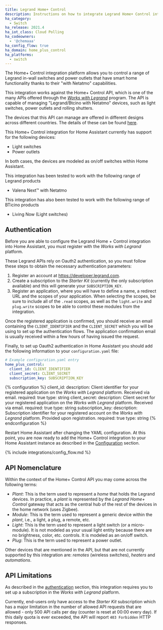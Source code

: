 ```yaml
---
title: Legrand Home+ Control
description: Instructions on how to integrate Legrand Home+ Control into Home Assistant.
ha_category:
  - Switch
ha_release: 2021.4
ha_iot_class: Cloud Polling
ha_codeowners:
  - '@chemaaa'
ha_config_flow: true
ha_domain: home_plus_control
ha_platforms:
  - switch
---
```


The Home+ Control integration platform allows you to control a range of Legrand in-wall switches and power outlets that have smart home functionality thanks to their "with Netatmo" capabilities.

This integration works against the Home+ Control API, which is one of the many APIs offered through the [*Works with Legrand*](https://developer.legrand.com/) program. The API is capable of managing "Legrand/Btcino with Netatmo" devices, such as light switches, power outlets and rolling shutters.

The devices that this API can manage are offered in different designs across different countries. The details of these can be found [here](https://developer.legrand.com/solutions/wiring-devices-with-netatmo/).

This Home+ Control integration for Home Assistant currently has support for the following devices:

- Light switches
- Power outlets

In both cases, the devices are modeled as on/off switches within Home Assistant.

This integration has been tested to work with the following range of Legrand products

- Valena Next™ with Netatmo

This integration has also been tested to work with the following range of BTicino products

- Living Now (Light switches)

## Authentication

Before you are able to configure the Legrand Home + Control integration into Home Assistant, you must register with the *Works with Legrand* platform.

These Legrand APIs rely on Oauth2 authentication, so you must follow these steps to obtain the necessary authentication parameters:

1. Register an account at <https://developer.legrand.com>.
2. Create a subscription to the *Starter Kit* (currently the only subscription available) and this will generate your `SUBSCRIPTION_KEY`.
3. Register an application, where you will have to define a name, a redirect URL and the scopes of your application. When selecting the scopes, be sure to include all of the `.read` scopes, as well as the `light.write` and `plug.write` scopes to be able to control these modules from the integration.

Once the registered application is confirmed, you should receive an email containing the `CLIENT_IDENTIFIER` and the `CLIENT_SECRET` which you will be using to set up the authentication flows. The application confirmation email is usually received within a few hours of having issued the request.

Finally, to set up Oauth2 authentication in Home Assistant you should add the following information to your `configuration.yaml` file:

```yaml
# Example configuration.yaml entry
home_plus_control:
  client_id: CLIENT_IDENTIFIER
  client_secret: CLIENT_SECRET
  subscription_key: SUBSCRIPTION_KEY
```

{% configuration %}
client_id:
  description: Client identifier for your registered application on the *Works with Legrand* platform. Received via email.
  required: true
  type: string
client_secret:
  description: Client secret for your registered application on the *Works with Legrand* platform. Received via email.
  required: true
  type: string
subscription_key:
  description: Subscription identifier for your registered account on the *Works with Legrand* platform. Provided upon registration.
  required: true
  type: string
{% endconfiguration %}

Restart Home Assistant after changing the YAML configuration. At this point, you are now ready to add the Home+ Control integration to your Home Assistant instance as described in the [Configuration](#configuration) section.

{% include integrations/config_flow.md %}

## API Nomenclature

Within the context of the Home+ Control API you may come across the following terms:

- *Plant*: This is the term used to represent a *home* that holds the Legrand devices. In practice, a *plant* is represented by the *Legrand Home+ Control* gateway that acts as the central hub of the rest of the devices in the home network (uses Zigbee).
- *Module*: This is the term used to represent a generic device within the *plant*, i.e., a light, a plug, a remote, etc.
- *Light*: This is the term used to represent a light switch (or a micro-module). It is not modeled as your usual light entity because there are no brightness, color, etc. controls. It is modeled as an on/off switch.
- *Plug*: This is the term used to represent a power outlet.

Other devices that are mentioned in the API, but that are not currently supported by this integration are: *remotes* (wireless switches), *heaters* and *automations*.

## API Limitations

As described in the [authentication](#authentication) section, this integration requires you to set up a subscription in the *Works with Legrand* platform.

Currently, end-users only have access to the *Starter Kit* subscription which has a major limitation in the number of allowed API requests that are allowed - only 500 API calls per day (counter is reset at 00:00 every day). If this daily quota is ever exceeded, the API will report `403 Forbidden` HTTP responses.
